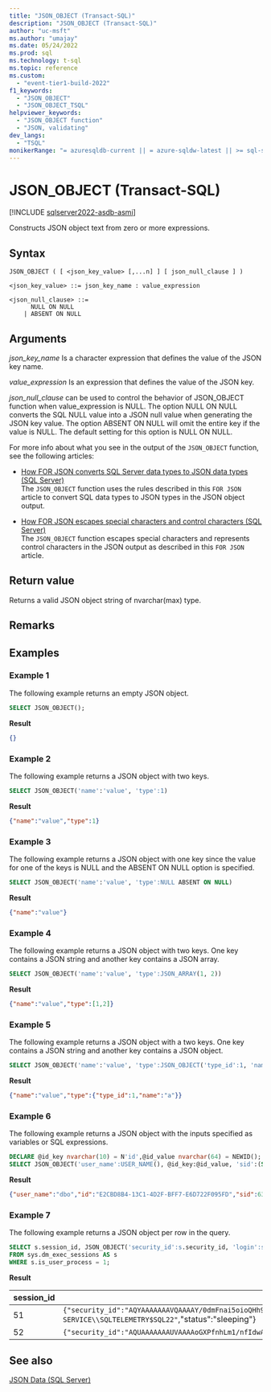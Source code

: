 ```yaml
---
title: "JSON_OBJECT (Transact-SQL)"
description: "JSON_OBJECT (Transact-SQL)"
author: "uc-msft"
ms.author: "umajay"
ms.date: 05/24/2022
ms.prod: sql
ms.technology: t-sql
ms.topic: reference
ms.custom:
  - "event-tier1-build-2022"
f1_keywords:
  - "JSON_OBJECT"
  - "JSON_OBJECT_TSQL"
helpviewer_keywords:
  - "JSON_OBJECT function"
  - "JSON, validating"
dev_langs:
  - "TSQL"
monikerRange: "= azuresqldb-current || = azure-sqldw-latest || >= sql-server-ver16 || >= sql-server-linux-ver16"
---
```

# JSON_OBJECT (Transact-SQL)

[!INCLUDE [sqlserver2022-asdb-asmi](../../includes/applies-to-version/sqlserver2022-asdb-asmi.md)]

Constructs JSON object text from zero or more expressions.

## Syntax  
  
```syntaxsql  
JSON_OBJECT ( [ <json_key_value> [,...n] ] [ json_null_clause ] )

<json_key_value> ::= json_key_name : value_expression

<json_null_clause> ::=
	  NULL ON NULL
	| ABSENT ON NULL
```
  
## Arguments

 *json_key_name*
 Is a character expression that defines the value of the JSON key name.

 *value_expression*
 Is an expression that defines the value of the JSON key.

*json_null_clause* can be used to control the behavior of JSON_OBJECT function when value_expression is NULL. The option NULL ON NULL converts the SQL NULL value into a JSON null value when generating the JSON key value. The option ABSENT ON NULL will omit the entire key if the value is NULL. The default setting for this option is NULL ON NULL.

For more info about what you see in the output of the `JSON_OBJECT` function, see the following articles:  

-   [How FOR JSON converts SQL Server data types to JSON data types &#40;SQL Server&#41;](../../relational-databases/json/how-for-json-converts-sql-server-data-types-to-json-data-types-sql-server.md)  
    The `JSON_OBJECT` function uses the rules described in this `FOR JSON` article to convert SQL data types to JSON types in the JSON object output.  

-   [How FOR JSON escapes special characters and control characters &#40;SQL Server&#41;](../../relational-databases/json/how-for-json-escapes-special-characters-and-control-characters-sql-server.md)  
    The `JSON_OBJECT` function escapes special characters and represents control characters in the JSON output as described in this `FOR JSON` article.

## Return value
Returns a valid JSON object string of nvarchar(max) type.

## Remarks  

  
## Examples

### Example 1

The following example returns an empty JSON object.
  
```sql
SELECT JSON_OBJECT();
```  

**Result**

```json  
{}
```

### Example 2

The following example returns a JSON object with two keys.  
  
```sql  
SELECT JSON_OBJECT('name':'value', 'type':1)
```

**Result**

```json  
{"name":"value","type":1}
```
  
### Example 3

The following example returns a JSON object with one key since the value for one of the keys is NULL and the ABSENT ON NULL option is specified.  
  
```sql  
SELECT JSON_OBJECT('name':'value', 'type':NULL ABSENT ON NULL)
```

**Result**

```json  
{"name":"value"}
```
  
### Example 4
The following example returns a JSON object with two keys. One key contains a JSON string and another key contains a JSON array.  
  
```sql  
SELECT JSON_OBJECT('name':'value', 'type':JSON_ARRAY(1, 2))
```

**Result**

```json  
{"name":"value","type":[1,2]}
```

### Example 5

The following example returns a JSON object with a two keys. One key contains a JSON string and another key contains a JSON object.  
  
```sql  
SELECT JSON_OBJECT('name':'value', 'type':JSON_OBJECT('type_id':1, 'name':'a'))
```

**Result**

```json  
{"name":"value","type":{"type_id":1,"name":"a"}}
```
  
### Example 6

The following example returns a JSON object with the inputs specified as variables or SQL expressions.  
  
```sql  
DECLARE @id_key nvarchar(10) = N'id',@id_value nvarchar(64) = NEWID();
SELECT JSON_OBJECT('user_name':USER_NAME(), @id_key:@id_value, 'sid':(SELECT @@SPID))
```

**Result**

```json  
{"user_name":"dbo","id":"E2CBD8B4-13C1-4D2F-BFF7-E6D722F095FD","sid":63}
```

### Example 7

The following example returns a JSON object per row in the query.  
  
```sql  
SELECT s.session_id, JSON_OBJECT('security_id':s.security_id, 'login':s.login_name, 'status':s.status) as info
FROM sys.dm_exec_sessions AS s
WHERE s.is_user_process = 1;
```

**Result**

|session_id|info|  
|--------|---------------|
|51|`{"security_id":"AQYAAAAAAAVQAAAAY/0dmFnai5oioQHh9eNArBIkYd4=","login":"NT SERVICE\\SQLTELEMETRY$SQL22"`,"status":"sleeping"}|
|52|`{"security_id":"AQUAAAAAAAUVAAAAoGXPfnhLm1/nfIdwAMgbAA==","login":WORKGROUP\\sqluser","status":"running"}`|

## See also  

 [JSON Data &#40;SQL Server&#41;](../../relational-databases/json/json-data-sql-server.md)  
